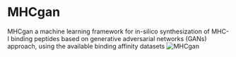 # MHCgan
MHCgan  a machine learning framework for in-silico synthesization of MHC-I binding peptides based on generative adversarial networks (GANs) approach, using the available binding affinity datasets
![MHCgan](https://user-images.githubusercontent.com/19929487/130785572-125475b2-4e70-4428-a1a2-8198a26f9ab6.png)
